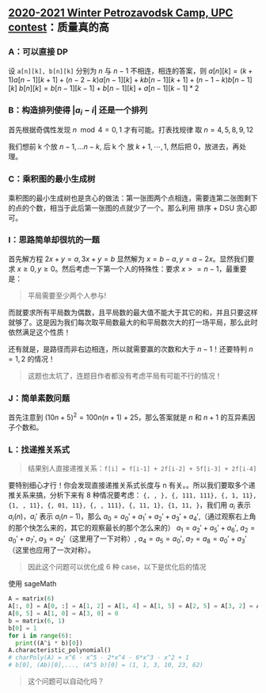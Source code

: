 
## [2020-2021 Winter Petrozavodsk Camp, UPC contest](https://codeforces.com/gym/103098)：质量真的高

### A：可以直接 DP

设 `a[n][k], b[n][k]` 分别为 $n$ 与 $n - 1$ 不相连，相连的答案，则
$a[n][k] = (k + 1) a[n - 1][k + 1] + (n - 2 - k) a[n - 1][k] + k b[n - 1][k + 1] + (n - 1 - k) b[n - 1][k]$
$b[n][k] = b[n - 1][k - 1] + b[n - 1][k] + a[n - 1][k - 1] * 2$

### B：构造排列使得 $|a_i - i|$ 还是一个排列

首先根据奇偶性发现 $n \mod 4 = 0, 1$ 才有可能。打表找规律 取 $n = 4, 5, 8, 9, 12$

我们想前 k 个放 $n - 1, ... n - k$, 后 k 个 放 $k + 1, \cdots, 1$, 然后把 0，放进去，再处理。

### C：乘积图的最小生成树

乘积图的最小生成树也是贪心的做法：第一张图两个点相连，需要连第二张图剩下的点的个数，相当于此后第一张图的点就少了一个。那么利用 排序 + DSU 贪心即可。

### I：思路简单却很坑的一题

首先解方程 $2x + y = a, 3x + y = b$ 显然解为 $x = b - a, y = a - 2x$。显然我们要求 $x \geq 0, y \geq 0$。然后考虑一下第一个人的特殊性：要求 $x >= n - 1$，最重要是：

> 平局需要至少两个人参与!

而就要求所有平局数为偶数，且平局数的最大值不能大于其它的和，并且只要这样就够了。这是因为我们每次取平局数最大的和平局数次大的打一场平局，那么此时依然满足这个性质！

还有就是，是路径而非右边相连，所以就需要赢的次数和大于 $n - 1$！还要特判 $n = 1, 2$ 的情况！

> 这题也太坑了，连题目作者都没有考虑平局有可能不行的情况！

### J：简单素数问题

首先注意到 $(10 n + 5)^2 = 100 n(n + 1) + 25$，那么答案就是 $n$ 和 $n + 1$ 的互异素因子个数和。

### L：找递推关系式

> 结果别人直接递推关系：`f[i] = f[i-1] + 2f[i-2] + 5f[i-3] + 2f[i-4]`

要特别细心才行！你会发现直接递推关系式长度与 n 有关。。所以我们要取多个递推关系来搞，分析下来有 8 种情况要考虑：
`{, , }, {, 111, 111}, {, 1, 11}, {1, , 11}, {, 01, 11}, {, , 111}, {, 11, 1}, {1, 11, }`，我们用 $a_i$ 表示 $a_i(n)$，$a_i'$ 表示 $a_i(n - 1)$，那么
$a_0 = a_0' + a_1' + a_2' + a_3' + a_4'$,（通过观察右上角的那个快怎么来的，其它的观察最长的那个怎么来的）
$a_1 = a_2' + a_5' + a_6'$, $a_2 = a_0' + a_7'$, $a_3 = a_2'$（这里用了一下对称）, $a_4 = a_5 = a_0'$, $a_7 = a_8 = a_0' + a_3'$（这里也应用了一次对称）。

> 因此这个问题可以优化成 6 种 case，以下是优化后的情况

使用 sageMath

``` Python
A = matrix(6)
A[:, 0] = A[0, :] = A[1, 2] = A[1, 4] = A[1, 5] = A[2, 5] = A[3, 2] = A[5, 3] = 1
A[0, 5] = A[1, 0] = A[3, 0] = 0
b = matrix(6, 1)
b[0] = 1
for i in range(6):
  print((A^i * b)[0])
A.characteristic_polynomial()
# charPoly(A) = x^6 - x^5 - 2*x^4 - 6*x^3 - x^2 + 1
# b[0], (Ab)[0],..., (A^5 b)[0] = (1, 1, 3, 10, 23, 62)
```

> 这个问题可以自动化吗？